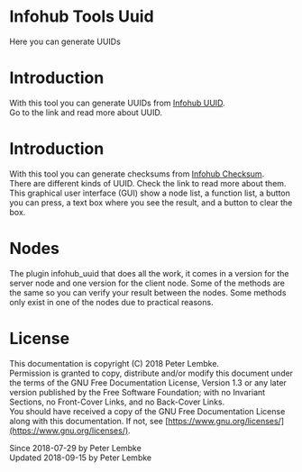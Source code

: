 # Infohub Tools Uuid
Here you can generate UUIDs  

# Introduction
With this tool you can generate UUIDs from [Infohub UUID](plugin,infohub_uuid).  
Go to the link and read more about UUID.  

# Introduction
With this tool you can generate checksums from [Infohub Checksum](plugin,infohub_checksum).  
There are different kinds of UUID. Check the link to read more about them.  
This graphical user interface (GUI) show a node list, a function list, a button you can press, a text box where you see the result, and a button to clear the box.  

# Nodes
The plugin infohub_uuid that does all the work, it comes in a version for the server node and one version for the client node.
Some of the methods are the same so you can verify your result between the nodes.
Some methods only exist in one of the nodes due to practical reasons.  

# License
This documentation is copyright (C) 2018 Peter Lembke.  
Permission is granted to copy, distribute and/or modify this document under the terms of the GNU Free Documentation License, Version 1.3 or any later version published by the Free Software Foundation; with no Invariant Sections, no Front-Cover Links, and no Back-Cover Links.  
You should have received a copy of the GNU Free Documentation License along with this documentation. If not, see [https://www.gnu.org/licenses/](https://www.gnu.org/licenses/).  

Since 2018-07-29 by Peter Lembke  
Updated 2018-09-15 by Peter Lembke  
